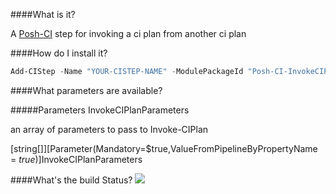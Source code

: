 ####What is it?

A [Posh-CI](https://github.com/Posh-CI/Posh-CI) step for invoking a ci plan from another ci plan

####How do I install it?

```PowerShell
Add-CIStep -Name "YOUR-CISTEP-NAME" -ModulePackageId "Posh-CI-InvokeCIPlan"
```

####What parameters are available?

#####Parameters
InvokeCIPlanParameters

an array of parameters to pass to Invoke-CIPlan

[string[]][Parameter(Mandatory=$true,ValueFromPipelineByPropertyName = $true)]$InvokeCIPlanParameters

####What's the build Status?
![](https://ci.appveyor.com/api/projects/status/icook8lx4ni7jf7u?svg=true)

